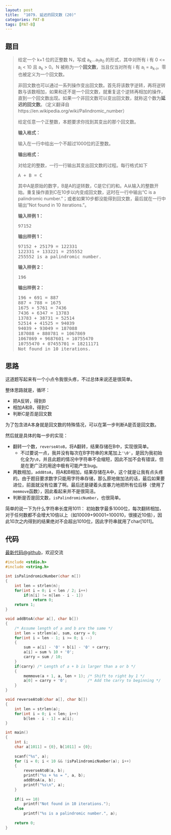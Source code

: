 ```yaml
---
layout: post
title:  "1079. 延迟的回文数 (20)"
categories: PAT-B
tags: [PAT-B]
---
```

## 题目

> <div id="problemContent">
> <p>给定一个 k+1 位的正整数 N，写成 a<sub>k</sub>...a<sub>1</sub>a<sub>0</sub> 的形式，其中对所有 i 有 0 &lt;= a<sub>i</sub> &lt; 10 且 a<sub>k</sub> &gt; 0。N 被称为一个<b>回文数</b>，当且仅当对所有 i 有 a<sub>i</sub> = a<sub>k-i</sub>。零也被定义为一个回文数。
> </p>
> <p>
> 非回文数也可以通过一系列操作变出回文数。首先将该数字逆转，再将逆转数与该数相加，如果和还不是一个回文数，就重复这个逆转再相加的操作，直到一个回文数出现。如果一个非回文数可以变出回文数，就称这个数为<b>延迟的回文数</b>。（定义翻译自 https://en.wikipedia.org/wiki/Palindromic_number）
> </p>
> <p>
> 给定任意一个正整数，本题要求你找到其变出的那个回文数。
> </p>
> <p><b>
> 输入格式：
> </b></p>
> <p>
> 输入在一行中给出一个不超过1000位的正整数。
> </p>
> <p><b>
> 输出格式：
> </b></p>
> <p>
> 对给定的整数，一行一行输出其变出回文数的过程。每行格式如下
> </p><pre>
> A + B = C
> </pre>
> <p>
> 其中A是原始的数字，B是A的逆转数，C是它们的和。A从输入的整数开始。重复操作直到C在10步以内变成回文数，这时在一行中输出“C is a palindromic number.”；或者如果10步都没能得到回文数，最后就在一行中输出“Not found in 10 iterations.”。
> </p>
> <b>输入样例 1：</b><pre>
> 97152
> </pre>
> <b>输出样例 1：</b><pre>
> 97152 + 25179 = 122331
> 122331 + 133221 = 255552
> 255552 is a palindromic number.
> </pre>
> <b>输入样例 2：</b><pre>
> 196
> </pre>
> <b>输出样例 2：</b><pre>
> 196 + 691 = 887
> 887 + 788 = 1675
> 1675 + 5761 = 7436
> 7436 + 6347 = 13783
> 13783 + 38731 = 52514
> 52514 + 41525 = 94039
> 94039 + 93049 = 187088
> 187088 + 880781 = 1067869
> 1067869 + 9687601 = 10755470
> 10755470 + 07455701 = 18211171
> Not found in 10 iterations.
> </pre>
> </div>

## 思路

这道题写起来有一个小点令我很头疼，不过总体来说还是很简单。

整体思路就是，循环：
- 把A反转，得到B
- 相加A和B，得到C
- 判断C是否是回文数

为了包含进A本身就是回文数的特殊情况，可以在第一步判断A是否是回文数。

然后就是具体的每一步的实现：
- 翻转一个数，`reverseAtoB`，将A翻转，结果存储在B中，实现很简单。
  - 不过要说一点，我并没有每次在B字符串的末尾加上`'\0'`，是因为我初始化全为`\0`，并且此题的情况中字符串不会缩短，因此不加不会有错误，但是在更广泛的用途中极有可能产生bug。
- 两数相加，`addBtoA`，将A和B相加，结果存储在A中，这个就是让我有点头疼的。由于题目要求数字只能用字符串存储，那么原地做加法的话，最后如果要进位，前面就没有位置了啊。最后还是硬着头皮暴力地把所有位后移（使用了`memmove`函数），因此看起来并不是很简洁。
- 判断是否是回文数，`isPalindromicNumber`，也很简单。

简单的说一下为什么字符串长度用1011：
初始数字最多1000位，每次翻转相加，对于任何数都不会增大10倍以上（如10009+90001=100010，很接近10倍），因此10次之内得到的结果绝对不会超出1010位，因此字符串就用了char[1011]。

## 代码

[最新代码@github](https://github.com/OliverLew/PAT/blob/master/PATBasic/1079.c)，欢迎交流
```c
#include <stdio.h>
#include <string.h>

int isPalindromicNumber(char n[])
{
    int len = strlen(n);
    for(int i = 0; i < len / 2; i++)
        if(n[i] != n[len - i - 1])
            return 0;
    return 1;
}

void addBtoA(char a[], char b[])
{
    /* Assume length of a and b are the same */
    int len = strlen(a), sum, carry = 0;
    for(int i = len - 1; i >= 0; i --)
    {
        sum = a[i] - '0' + b[i] - '0' + carry;
        a[i] = sum % 10 + '0';
        carry = sum / 10;
    }
    if(carry) /* Length of a + b is larger than a or b */
    {
        memmove(a + 1, a, len + 1); /* Shift to right by 1 */
        a[0] = carry + '0';         /* Add the carry to beginning */
    }
}

void reverseAtoB(char a[], char b[])
{
    int len = strlen(a);
    for(int i = 0; i < len; i++)
        b[len - i - 1] = a[i];
}

int main()
{
    int i;
    char a[1011] = {0}, b[1011] = {0};
    
    scanf("%s", a);
    for (i = 0; i < 10 && !isPalindromicNumber(a); i++)
    {
        reverseAtoB(a, b);
        printf("%s + %s = ", a, b);
        addBtoA(a, b);
        printf("%s\n", a);
    }
    
    if(i == 10)
        printf("Not found in 10 iterations.");
    else
        printf("%s is a palindromic number.", a);
    
    return 0;
}

```